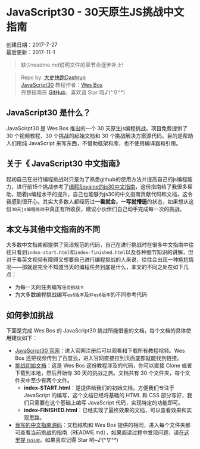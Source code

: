 # JavaScript30 - 30天原生JS挑战中文指南

创建日期：2017-7-27   
最后更新：2017-11-1

> 缺少readme.md说明文件的章节会逐步补上!

> Repo by: [大史快跑Dashrun](https://github.com/dashrun)  
> [JavaScript30](https://javascript30.com) 教程作者：[Wes Bos](https://github.com/wesbos)    
> 完整指南在 [GitHub](https://github.com/dashrun/vanilla-javascript-30)，喜欢请 Star 哦♪(^∇^*)

## JavaScript30 是什么？

JavaScirpt30 是 Wes Bos 推出的一个 30 天原生js编程挑战。项目免费提供了 30 个视频教程、30 个挑战的起始文档和 30 个挑战解决方案源代码。目的是帮助人们用纯 JavaScript 来写东西，不借助框架和库，也不使用编译器和引用。

## 关于《 JavaScript30 中文指南》

起初自己在进行编程挑战时只是为了熟悉github的使用方法并提高自己的js编程能力，进行前15个挑战参考了[缉熙Soyaine的js30中文指南](https://github.com/soyaine/JavaScript30)，这份指南给了我很多帮助，随着js编程水平的提升，自己也能够为js30的中文指南贡献代码和文档，这令我感到很开心。其实大多数人都经历过**一看就会，一写就懵逼**的状态，如果想从这份`30天js编程挑战`中真正有所收获，建议小伙伴们自己动手完成每一次的挑战。   

## 本文与其他中文指南的不同

大多数中文指南都提供了简洁规范的代码，自己在进行挑战时在很多中文指南中往往只看到`index-start.html`和`index-finished.html`以及各种细节知识的讲解，但对于看英文视频有障碍又想要自己进行编程挑战的人来说，往往会出现一种尴尬情况——那就是完全不知道当天的编程任务到底是什么，本文的不同之处在如下几点：
- 为每一天的任务编写`任务挑战卡`
- 为大多数编程挑战编写`es6版本`及`非es6版本`的不同参考代码

## 如何参加挑战

下面是完成 Wes Bos 的 JavaScript30 挑战所能借鉴的文档，每个文档的具体使用建议如下：

- [JavaScript30 官网](https://javascript30.com)：进入官网注册后可以观看和下载所有教程视频。Wes Bos 还把视频传到了百度云，进入官网直接拉到页面底部就能找到链接。
- [挑战初始文档](https://github.com/wesbos/JavaScript30)：这是 Wes Bos 这份教程涉及的代码，你可以直接 Clone 或者下载到本地，然后开始你 30 天的挑战之旅。文档共有 30 个文件夹，每个文件夹中至少有两个文件。
    - **index-START.html**：是提供给我们的初始文档，方便我们专注于 JavaScript 的编写，这个文档已经将基础的 HTML 和 CSS 部分写好，我们只需要在这个基础上编写 JavaScript 代码，实现特定的功能即可。
    - **index-FINISHED.html**：已经实现了最终效果的文档，可以查看效果和实现思路。
- [我写的中文指南源码](https://github.com/dashrun/vanilla-javascript-30)：文档结构和 Wes Bos 提供的相同，进入每个文件夹都可查看当前挑战的指南（README.md），如果阅读过程中发现问题，请[在这里提 issue](https://github.com/dashrun/vanilla-javascript-30/issues)。如果喜欢记得 Star 哟~♪(^∇^*)


